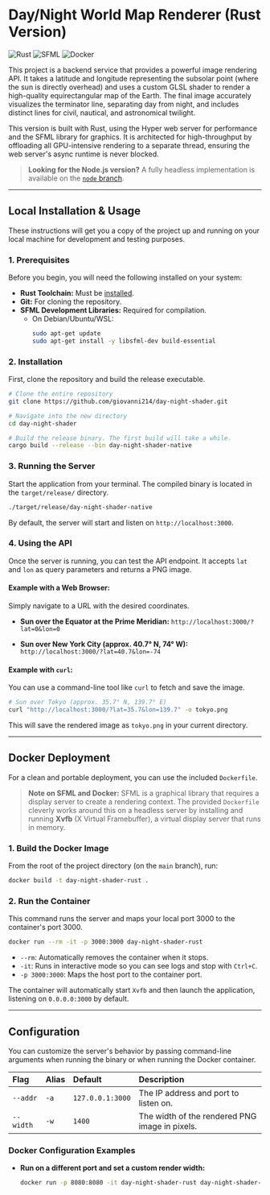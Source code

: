 # Day/Night World Map Renderer (Rust Version)

![Rust](https://img.shields.io/badge/Rust-1.x-D74B00?style=for-the-badge&logo=rust)
![SFML](https://img.shields.io/badge/SFML-2.5-8CC445?style=for-the-badge&logo=sfml)
![Docker](https://img.shields.io/badge/Docker-Ready-2496ED?style=for-the-badge&logo=docker)

This project is a backend service that provides a powerful image rendering API. It takes a latitude and longitude representing the subsolar point (where the sun is directly overhead) and uses a custom GLSL shader to render a high-quality equirectangular map of the Earth. The final image accurately visualizes the terminator line, separating day from night, and includes distinct lines for civil, nautical, and astronomical twilight.

This version is built with Rust, using the Hyper web server for performance and the SFML library for graphics. It is architected for high-throughput by offloading all GPU-intensive rendering to a separate thread, ensuring the web server's async runtime is never blocked.

> **Looking for the Node.js version?**
> A fully headless implementation is available on the [`node` branch](https://github.com/giovanni214/day-night-shader/tree/node).

---

## Local Installation & Usage

These instructions will get you a copy of the project up and running on your local machine for development and testing purposes.

### 1. Prerequisites

Before you begin, you will need the following installed on your system:

-   **Rust Toolchain:** Must be [installed](https://www.rust-lang.org/tools/install).
-   **Git:** For cloning the repository.
-   **SFML Development Libraries:** Required for compilation.
    -   On Debian/Ubuntu/WSL:
        ```bash
        sudo apt-get update
        sudo apt-get install -y libsfml-dev build-essential
        ```

### 2. Installation

First, clone the repository and build the release executable.

```bash
# Clone the entire repository
git clone https://github.com/giovanni214/day-night-shader.git

# Navigate into the new directory
cd day-night-shader

# Build the release binary. The first build will take a while.
cargo build --release --bin day-night-shader-native
```

### 3. Running the Server

Start the application from your terminal. The compiled binary is located in the `target/release/` directory.

```bash
./target/release/day-night-shader-native
```

By default, the server will start and listen on `http://localhost:3000`.

### 4. Using the API

Once the server is running, you can test the API endpoint. It accepts `lat` and `lon` as query parameters and returns a PNG image.

#### **Example with a Web Browser:**

Simply navigate to a URL with the desired coordinates.

-   **Sun over the Equator at the Prime Meridian:**
    `http://localhost:3000/?lat=0&lon=0`

-   **Sun over New York City (approx. 40.7° N, 74° W):**
    `http://localhost:3000/?lat=40.7&lon=-74`

#### **Example with `curl`:**

You can use a command-line tool like `curl` to fetch and save the image.

```bash
# Sun over Tokyo (approx. 35.7° N, 139.7° E)
curl "http://localhost:3000/?lat=35.7&lon=139.7" -o tokyo.png
```
This will save the rendered image as `tokyo.png` in your current directory.

---

## Docker Deployment

For a clean and portable deployment, you can use the included `Dockerfile`.

> **Note on SFML and Docker:**
> SFML is a graphical library that requires a display server to create a rendering context. The provided `Dockerfile` cleverly works around this on a headless server by installing and running **Xvfb** (X Virtual Framebuffer), a virtual display server that runs in memory.

### 1. Build the Docker Image

From the root of the project directory (on the `main` branch), run:

```bash
docker build -t day-night-shader-rust .
```

### 2. Run the Container

This command runs the server and maps your local port 3000 to the container's port 3000.

```bash
docker run --rm -it -p 3000:3000 day-night-shader-rust
```
-   `--rm`: Automatically removes the container when it stops.
-   `-it`: Runs in interactive mode so you can see logs and stop with `Ctrl+C`.
-   `-p 3000:3000`: Maps the host port to the container port.

The container will automatically start `Xvfb` and then launch the application, listening on `0.0.0.0:3000` by default.

---

## Configuration

You can customize the server's behavior by passing command-line arguments when running the binary or when running the Docker container.

| Flag | Alias | Default | Description |
| :--- | :--- | :--- | :--- |
| `--addr` | `-a` | `127.0.0.1:3000` | The IP address and port to listen on. |
| `--width` | `-w` | `1400` | The width of the rendered PNG image in pixels. |

### Docker Configuration Examples

-   **Run on a different port and set a custom render width:**
    ```bash
    docker run -p 8080:8080 -it day-night-shader-rust day-night-shader-native -a 0.0.0.0:8080 -w 2048
    ```
